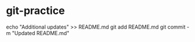 # git-practice

echo "Additional updates" >> README.md
git add README.md
git commit -m "Updated README.md"

